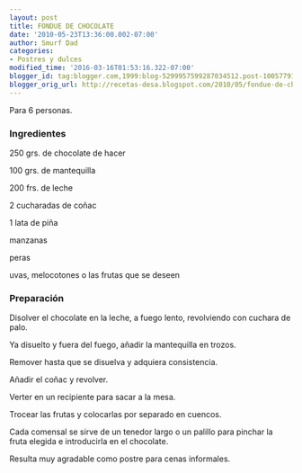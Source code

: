 ```yaml
---
layout: post
title: FONDUE DE CHOCOLATE
date: '2010-05-23T13:36:00.002-07:00'
author: Smurf Dad
categories:
- Postres y dulces
modified_time: '2016-03-16T01:53:16.322-07:00'
blogger_id: tag:blogger.com,1999:blog-5299957599287034512.post-1005779160414075197
blogger_orig_url: http://recetas-desa.blogspot.com/2010/05/fondue-de-chocolate.html
---
```


Para 6 personas.

<a name='more'></a>

<h3>Ingredientes</h3>

250 grs. de chocolate de hacer

100 grs. de mantequilla

200 frs. de leche

2 cucharadas de co&ntilde;ac

1 lata de pi&ntilde;a

manzanas

peras

uvas, melocotones o las frutas que se deseen

<h3>Preparaci&oacute;n</h3>

Disolver el chocolate en la leche, a fuego lento, revolviendo con cuchara de palo.

Ya disuelto y fuera del fuego, a&ntilde;adir la mantequilla en trozos.

Remover hasta que se disuelva y adquiera consistencia.

A&ntilde;adir el co&ntilde;ac y revolver.

Verter en un recipiente para sacar a la mesa.

Trocear las frutas y colocarlas por separado en cuencos.

Cada comensal se sirve de un tenedor largo o un palillo para pinchar la fruta elegida e introducirla en el chocolate.

Resulta muy agradable como postre para cenas informales.

